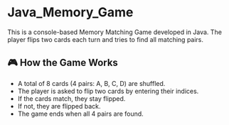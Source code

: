 # Java_Memory_Game

This is a console-based Memory Matching Game developed in Java. The player flips two cards each turn and tries to find all matching pairs.

## 🎮 How the Game Works

- A total of 8 cards (4 pairs: A, B, C, D) are shuffled.
- The player is asked to flip two cards by entering their indices.
- If the cards match, they stay flipped.
- If not, they are flipped back.
- The game ends when all 4 pairs are found.

